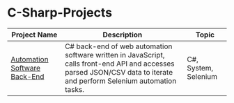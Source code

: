 # C-Sharp-Projects
Project Name  | Description   |  Topic
------------- | ------------- | ------------------
[Automation Software Back-End](#https://github.com/Josh9182/C-Sharp-Projects/tree/main/Automation%20Software%20Back-end)| C# back-end of web automation software written in JavaScript, calls front-end API and accesses parsed JSON/CSV data to iterate and perform Selenium automation tasks. | C#, System, Selenium |
